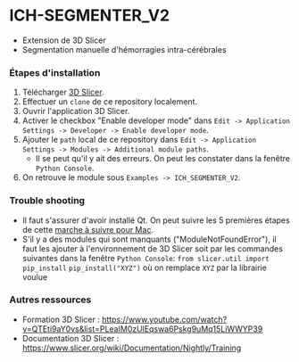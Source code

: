 # ICH-SEGMENTER_V2
* Extension de 3D Slicer 
* Segmentation manuelle d'hémorragies intra-cérébrales

### Étapes d'installation 
1. Télécharger [3D Slicer](https://download.slicer.org).  
2. Effectuer un `clone` de ce repository localement. 
3. Ouvrir l'application 3D Slicer. 
4. Activer le checkbox "Enable developer mode" dans `Edit -> Application Settings -> Developer -> Enable developer mode`. 
5. Ajouter le `path` local de ce repository dans `Edit -> Application Settings -> Modules -> Additional module paths`. 
    * Il se peut qu'il y ait des erreurs. On peut les constater dans la fenêtre `Python Console`. 
6. On retrouve le module sous `Examples -> ICH_SEGMENTER_V2`. 

### Trouble shooting 
* Il faut s'assurer d'avoir installé Qt. On peut suivre les 5 premières étapes de cette [marche à suivre pour Mac](https://web.stanford.edu/dept/cs_edu/resources/qt/install-mac). 
* S'il y a des modules qui sont manquants ("ModuleNotFoundError"), il faut les ajouter à l'environnement de 3D Slicer soit par les commandes suivantes dans la fenêtre `Python Console`: 
        `from slicer.util import pip_install`
        `pip_install("XYZ")` où on remplace `XYZ` par la librairie voulue

### Autres ressources
* Formation 3D Slicer : https://www.youtube.com/watch?v=QTEti9aY0vs&list=PLeaIM0zUlEqswa6Pskg9uMq15LiWWYP39 
* Documentation 3D Slicer : https://www.slicer.org/wiki/Documentation/Nightly/Training